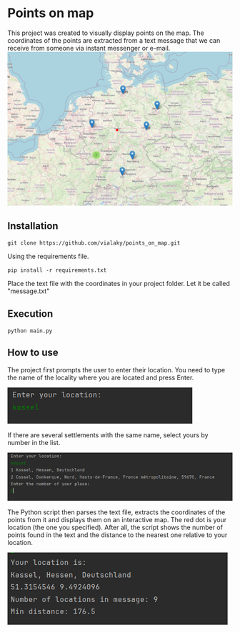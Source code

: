 # Points on map

This project was created to visually display points on the map. The coordinates of the points are extracted from a text message that we can receive from someone via instant messenger or e-mail.
![Display points on the map](https://github.com/vialaky/points_on_map/blob/main/docs/points_on_map_screenshot1.png)


## Installation

```
git clone https://github.com/vialaky/points_on_map.git
```

Using the requirements file.

```
pip install -r requirements.txt
```

Place the text file with the coordinates in your project folder. Let it be called "message.txt"

## Execution

```
python main.py
```

## How to use

The project first prompts the user to enter their location. You need to type the name of the locality where you are located and press Enter. 

![Enter your location](https://github.com/vialaky/points_on_map/blob/main/docs/points_on_map_screenshot2.png)

If there are several settlements with the same name, select yours by number in the list.

![Choose your location from the list](https://github.com/vialaky/points_on_map/blob/main/docs/points_on_map_screenshot3.png)

The Python script then parses the text file, extracts the coordinates of the points from it and displays them on an interactive map.
The red dot is your location (the one you specified).
After all, the script shows the number of points found in the text and the distance to the nearest one relative to your location.

![Calculate number of points and the minimal distance from your location](https://github.com/vialaky/points_on_map/blob/main/docs/points_on_map_screenshot4.png)

